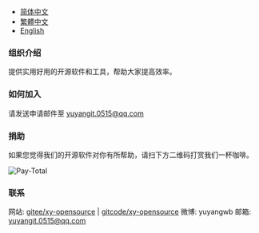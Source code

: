 
- [简体中文](https://gitee.com/xy-opensource/documents/blob/main/README.md)
- [繁體中文](https://gitee.com/xy-opensource/documents/blob/main/README.zh-hant.md)
- [English](https://gitee.com/xy-opensource/documents/blob/main/README.en.md)

### 组织介绍
提供实用好用的开源软件和工具，帮助大家提高效率。

### 如何加入
请发送申请邮件至 yuyangit.0515@qq.com

### 捐助
如果您觉得我们的开源软件对你有所帮助，请扫下方二维码打赏我们一杯咖啡。  

![Pay-Total](https://gitee.com/xy-opensource/documents/raw/main/images/Pay-Total.png)

### 联系

网站: [gitee/xy-opensource](https://gitee.com/xy-opensource) |  [gitcode/xy-opensource](https://gitcode.com/xy-opensource)
微博: yuyangwb
邮箱: yuyangit.0515@qq.com

